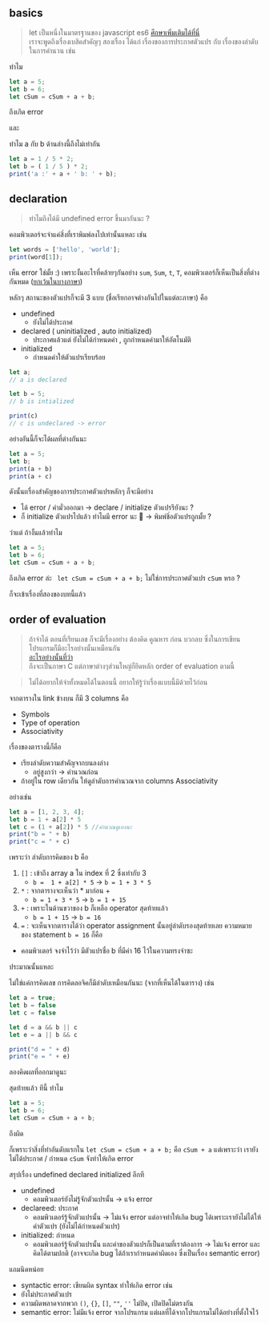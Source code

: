 ## basics
> let เป็นหนึ่งในมาตรฐานของ javascript es6 [ศึกษาเพิ่มเติมได้ที่นี่](https://microbenz.in.th/%E0%B8%99%E0%B8%B5%E0%B9%88%E0%B8%9B%E0%B8%B5-2017-%E0%B9%81%E0%B8%A5%E0%B9%89%E0%B8%A7-%E0%B8%A1%E0%B8%B2%E0%B9%80%E0%B8%82%E0%B8%B5%E0%B8%A2%E0%B8%99-es6-%E0%B8%81%E0%B8%B1%E0%B8%99-9dede81e30da) <br/> เราจะพูดถึงเรื่องเบสิคสำคัญๆ สองเรื่อง ได้แก่ เรื่องของการประกาศตัวแปร กับ เรื่องของลำดับในการคำนวน เช่น

ทำไม
```javascript
let a = 5;
let b = 6;
let cSum = cSum + a + b;
```
ถึงเกิด error

และ 

ทำไม a กับ b ด้านล่างนี้ถึงไม่เท่ากัน
```javascript
let a = 1 / 5 * 2;
let b = ( 1 / 5 ) * 2;
print('a :' + a + ' b: ' + b); 
```
## declaration
> ทำไมถึงได้มี undefined error ขึ้นมากันนะ ?

คอมพิวเตอร์จะจำแค่สิ่งที่เราพิมพ์ลงไปเท่านั้นแหละ เช่น 
```javascript
let words = ['hello', 'world'];
print(word[1]);
```
เห็น error ใช่มั้ย :) 
เพราะงั้นอะไรที่คล้ายๆกันอย่าง `sum`, `Sum`, `t`, `T`, คอมพิวเตอร์ก็เห็นเป็นสิ่งที่ต่างกันหมด ([ยกเว้นในบางภาษา](https://en.wikipedia.org/wiki/Case_sensitivity))

หลักๆ สถานะของตัวแปรก็จะมี 3 แบบ (ชื่อเรียกอาจต่างกันไปในแต่ละภาษา) คือ
* undefined
  - ยังไม่ได้ประกาศ
* declared ( uninitialized , auto initialized)
  - ประกาศแล้วแต่ ยังไม่ได้กำหนดค่า , ถูกกำหนดค่ามาให้อัตโนมัติ
* initialized 
  - กำหนดค่าให้ตัวแปรเรียบร้อย

```javascript
let a; 
// a is declared

let b = 5; 
// b is intialized

print(c)
// c is undeclared -> error
```

อย่างอันนี้ก็จะได้ผลที่ต่างกันนะ
```javascript
let a = 5;
let b;
print(a + b)
print(a + c)
```
ดังนั้นเเรื่องสำคัญของการประกาศตัวแปรหลักๆ ก็จะมีอย่าง
* ได้ error / ค่ามั่วออกมา -> declare / initialize ตัวแปรรึยังนะ ?
* ก็ initialize ตัวแปรไปแล้ว ทำไมมี error นะ :thinking: -> พิมพ์ชิ่อตัวแปรถูกมั้ย ?

ว่าแต่ ถ้างั้นแล้วทำไม
```javascript
let a = 5;
let b = 6;
let cSum = cSum + a + b;
```
ถึงเกิด error ล่ะ ` let cSum = cSum + a + b;` ไม่ใช่การประกาศตัวแปร `cSum` หรอ ?

ก็จะเข้าเรื่องที่สองของบทนี้แล้ว

## order of evaluation
> ถ้าจำได้ ตอนที่เรียนเลข ก็จะมีเรื่องอย่าง ต้องคิด คูณหาร ก่อน บวกลบ ซึ่งในการเขียนโปรแกรมก็มีอะไรอย่างนั้นเหมือนกัน <br />[อะไรอย่างนั้นที่ว่า](https://docs.microsoft.com/en-us/cpp/c-language/precedence-and-order-of-evaluation?view=vs-2019) <br />ถึงจะเป็นภาษา C แต่ภาษาต่างๆส่วนใหญ่ก็ยึดหลัก order of evaluation ตามนี้

> ไม่ได้อยากให้จำทั้งหมดได้ในตอนนี้ อยากให้รู้ว่าเรื่องแบบนี้มีด้วยไว้ก่อน

จากตารางใน link ข้างบน ก็มี 3 columns คือ 
* Symbols 
* Type of operation
* Associativity

เรื่องของตารางนี้ก็คือ 
* เรียงลำดับความสำคัญจากบนลงล่าง 
  - อยู่สูงกว่า -> คำนวณก่อน
* ถ้าอยู่ใน row เดียวกัน ให้ดูลำดับการคำนวณจาก columns Associativity

อย่างเช่น 
```javascript
let a = [1, 2, 3, 4];
let b = 1 + a[2] * 5
let c = (1 + a[2]) * 5 //คำนวณดูเองนะ
print("b = " + b) 
print("c = " + c)  
```
เพราะว่า ลำดับการคิดของ b คือ
1. `[]` : เข้าถึง array a ใน index ที่ 2 ซึ่งเท่ากับ 3 
    * `b =  1 + a[2] * 5` -> `b = 1 + 3 * 5`
2. `*` : จากตารางจะเห็นว่า * มาก่อน + 
    * `b = 1 + 3 * 5` -> `b = 1 + 15` 
3. `+` : เพราะในด้านขวาของ b ก็เหลือ operator สุดท้ายแล้ว 
    * `b = 1 + 15` ->  `b = 16`
4. `=` : จะเห็นจากตารางได้ว่า operator assignment นั้นอยู่ลำดับรองสุดท้ายเลย ความหมายของ statement `b = 16` ก็คือ
  * คอมพิวเตอร์ จงจำไว้ว่า มีตัวแปรชื่อ b ที่มีค่า 16 ไว้ในความทรงจำซะ
 
ประมาณนั้นแหละ

ไม่ใช่แค่การคิดเลข การคิดลอจิคก็มีลำดับเหมือนกันนะ (จากที่เห็นได้ในตาราง) 
เช่น 
```javascript
let a = true;
let b = false
let c = false

let d = a && b || c
let e = a || b && c

print("d = " + d) 
print("e = " + e)
```
ลองคิดผลที่ออกมาดูนะ

สุดท้ายแล้ว ทีนี้ ทำไม
```javascript
let a = 5;
let b = 6;
let cSum = cSum + a + b;
```
ถึงผิด 

ก็เพราะว่าสิ่งที่ทำอันดับแรกใน `let cSum = cSum + a + b;` คือ `cSum + a` แต่เพราะว่า เรายังไม่ได้ประกาศ / กำหนด `cSum` จังทำให้เกิด error

สรุปเรื่อง undefined declared initialized อีกที
* undefined 
  * คอมพิวเตอร์ยังไม่รู้จักตัวแปรนั้น -> แจ้ง error
* declareed: ประกาศ
  * คอมพิวเตอร์รู้จักตัวแปรนั้น -> ไม่แจ้ง error แต่อาจทำให้เกิด bug ได้เพราะเรายังไม่ได้ให้ค่าตัวแปร (ยังไม่ได้กำหนดตัวแปร)
* initialized: กำหนด
  * คอมพิวเตอร์รู้จักตัวแปรนั้น และค่าของตัวแปรก็เป็นตามที่เราต้องการ -> ไม่แจ้ง error และคิดได้ตามปกติ (อาจจะเกิด bug ได้ถ้าเรากำหนดค่าผิดเอง ซึ่งเป็นเรื่อง semantic error)
  
 แถมนิดหน่อย
 * syntactic error: เขียนผิด syntax ทำให้เกิด error เช่น
  * ยังไม่ประกาศตัวแปร
  * ความผิดพลาดจากพวก `()`, `{}`, `[]`, `""`, `''` ไม่ปิด, เปิดปิดไม่ตรงกัน
 * semantic error: ไม่มีแจ้ง error จากโปรแกรม แต่ผลที่ได้จากโปรแกรมไม่ได้อย่างที่ตั้งใจไว้ 

